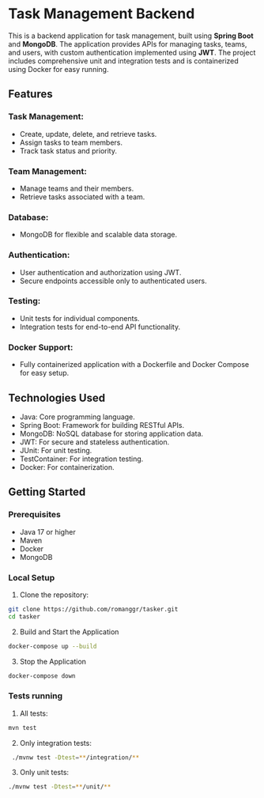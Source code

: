# Task Management Backend

 This is a backend application for task management, built 
 using **Spring Boot** and **MongoDB**. The application provides APIs for managing 
 tasks, teams, and users, with custom authentication implemented using **JWT**. 
 The project includes comprehensive unit and integration tests and is containerized using
 Docker for easy running.

## Features
### Task Management:
- Create, update, delete, and retrieve tasks.
- Assign tasks to team members.
- Track task status and priority.

### Team Management:
- Manage teams and their members.
- Retrieve tasks associated with a team.

### Database:
- MongoDB for flexible and scalable data storage.

### Authentication:
- User authentication and authorization using JWT.
- Secure endpoints accessible only to authenticated users.

### Testing:
- Unit tests for individual components.
- Integration tests for end-to-end API functionality.

### Docker Support:
- Fully containerized application with a Dockerfile and Docker Compose for easy setup.

## Technologies Used
- Java: Core programming language.
- Spring Boot: Framework for building RESTful APIs.
- MongoDB: NoSQL database for storing application data.
- JWT: For secure and stateless authentication.
- JUnit: For unit testing.
- TestContainer: For integration testing.
- Docker: For containerization.

## Getting Started
### Prerequisites
- Java 17 or higher
- Maven
- Docker
- MongoDB

### Local Setup
1. Clone the repository:
```bash
git clone https://github.com/romanggr/tasker.git
cd tasker
```
2. Build and Start the Application
```bash
docker-compose up --build
```
3. Stop the Application
```bash
docker-compose down
```

### Tests running
1. All tests:
```bash
mvn test
```
2. Only integration tests:
```bash
 ./mvnw test -Dtest=**/integration/**
```
3. Only unit tests:
```bash
./mvnw test -Dtest=**/unit/** 
```